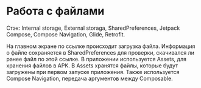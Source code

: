 # Работа с файлами

Стэк: Internal storage, External storaga, SharedPreferences, Jetpack Compose, Compose Navigation, Glide, Retrofit.

На главном экране по ссылке происходит загрузка файла. Информация о файле сохраняется в SharedPreferences для проверки, скачивался ли ранее файл по этой ссылке.
В приложении используется Assets, для хранения файлов в APK. В Assets хранятся файлы, которые будут загружены при первом запуске приложения.
Также используется Compose Navigation, передача аргументов между Composable.

